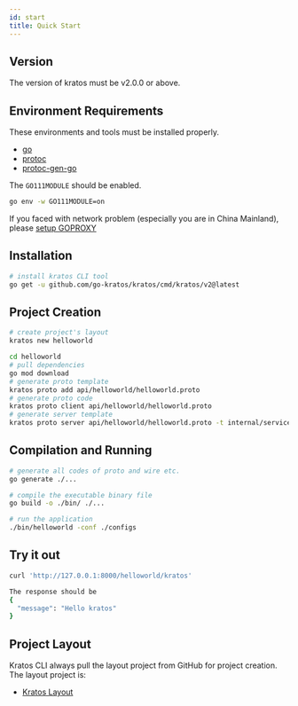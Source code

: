 ```yaml
---
id: start
title: Quick Start
---
```


## Version
The version of kratos must be v2.0.0 or above.

## Environment Requirements
These environments and tools must be installed properly.
- [go](https://golang.org/dl/)
- [protoc](https://github.com/protocolbuffers/protobuf)
- [protoc-gen-go](https://github.com/protocolbuffers/protobuf-go)

The `GO111MODULE` should be enabled.
```bash
go env -w GO111MODULE=on
```

If you faced with network problem (especially you are in China Mainland), please [setup GOPROXY](https://goproxy.cn/)

## Installation

```bash
# install kratos CLI tool
go get -u github.com/go-kratos/kratos/cmd/kratos/v2@latest
```
## Project Creation
```bash
# create project's layout
kratos new helloworld

cd helloworld
# pull dependencies
go mod download
# generate proto template
kratos proto add api/helloworld/helloworld.proto
# generate proto code
kratos proto client api/helloworld/helloworld.proto
# generate server template
kratos proto server api/helloworld/helloworld.proto -t internal/service
```
## Compilation and Running
```bash
# generate all codes of proto and wire etc.
go generate ./...

# compile the executable binary file
go build -o ./bin/ ./...

# run the application
./bin/helloworld -conf ./configs
```

## Try it out
```bash
curl 'http://127.0.0.1:8000/helloworld/kratos'

The response should be
{
  "message": "Hello kratos"
}
```

## Project Layout
Kratos CLI always pull the layout project from GitHub for project creation. The layout project is:

* [Kratos Layout](https://github.com/go-kratos/kratos-layout)
